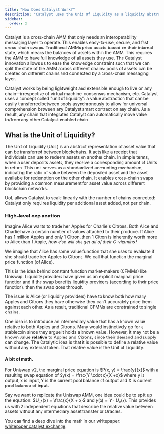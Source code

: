 ```yaml
---
title: "How Does Catalyst Work?"
description: "Catalyst uses the Unit Of Liquidity as a liquidity abstraction and that allows Catalyst to evaluate liquidity asyncronously."
sidebar:
  order: 2
---
```


Catalyst is a cross-chain AMM that only needs an interoperability messaging layer to operate. This enables easy-to-use, secure, and fast cross-chain swaps. Traditional AMMs price assets based on their internal state, which means the balances of assets within the AMM. This requires the AMM to have full knowledge of all assets they use. The Catalyst innovation allows us to ease the knowledge constraint such that we can split the state of the AMM across different chains: pools of assets can be created on different chains and connected by a cross-chain messaging layer.

Catalyst works by being lightweight and extensible enough to live on any chain—irrespective of virtual machine, consensus mechanism, etc. Catalyst uses a concept called "unit of liquidity": a value abstraction that can be easily transferred between pools asynchronously to allow for universal comprehension between any Catalyst smart contract on any chain. As a result, any chain that integrates Catalyst can automatically move value to/from any other Catalyst-enabled chain.

## What is the Unit of Liquidity?

The Unit of Liquidity (UoL) is an abstract representation of asset value that can be transferred between blockchains. It acts like a receipt that individuals can use to redeem assets on another chain. In simple terms, when a user deposits assets, they receive a corresponding amount of Units in return. This unit serves as a standardized accounting mechanism, indicating the ratio of value between the deposited asset and the asset available for redemption on the other chain. It enables cross-chain swaps by providing a common measurement for asset value across different blockchain networks.

UoL allows Catalyst to scale linearly with the number of chains connected: Catalyst only requires liquidity per additional asset added, not per chain.

### High-level explanation

Imagine Alice wants to trade her Apples for Charlie's Citrons. Both Alice and Charlie have a certain number of values attached to their produce. If Alice has 1 million Apples and only 1 Citron, then 1 Citron is inherently worth more to Alice than 1 Apple, _how else will she get all of their C-vitamins?_

We imagine that Alice has some value function that she uses to evaluate if she should trade her Apples to Citrons. We call that function the marginal price function (of Alice).

This is the idea behind constant function market-makers (CFMMs) like Uniswap. Liquidity providers have given us an explicit marginal price function and if the swap benefits liquidity providers (according to their price function), then the swap goes through.

The issue is Alice (or liquidity providers) have to know both how many Apples and Citrons they have otherwise they can't accurately price them against each other. As a result, traditional CFMMs are constrained to single chains.

One idea is to introduce an intermediary value that has a known value relative to both Apples and Citrons. Many would instinctively go for a stablecoin since they argue it holds a known value. However, it may not be a known value **relative** to Apples and Citrons, since their demand and supply can change. The Catalytic idea is that it is possible to define a relative value without any external token. That relative value is the Unit of Liquidity.

#### A bit of math.

For Uniswap v2, the marginal price equation is $P(x, y) = \frac{y}{x}$ with a resulting swap equation of $y(x) = \frac{Y \cdot x}{X +x}$ where y is output, x is input, Y is the current pool balance of output and X is current pool balance of input.

Say we want to replicate the Uniswap AMM, one idea could be to split up the equation: $U_x(x) = \frac{x}{X + x}$ and $y(x) = Y \cdot U_x(x)$. This provides us with 2 independent equations that describe the relative value between assets without any intermediary asset transfer or Oracles.

You can find a deep dive into the math in our whitepaper: [whitepaper.catalyst.exchange](https://whitepaper.catalyst.exchange).
